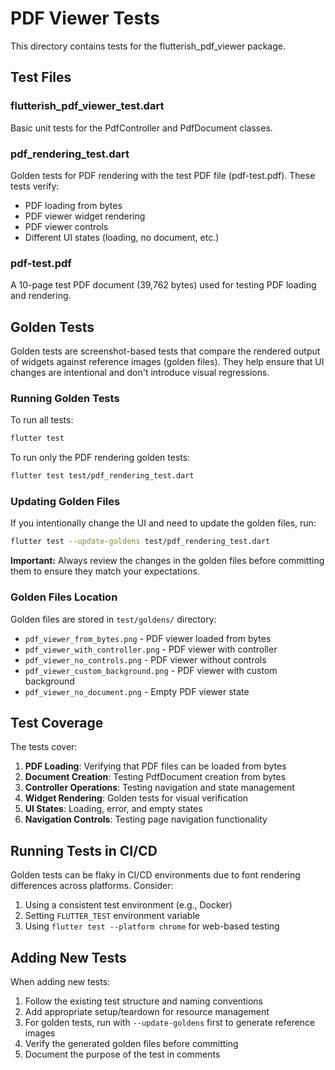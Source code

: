 # PDF Viewer Tests

This directory contains tests for the flutterish_pdf_viewer package.

## Test Files

### flutterish_pdf_viewer_test.dart
Basic unit tests for the PdfController and PdfDocument classes.

### pdf_rendering_test.dart
Golden tests for PDF rendering with the test PDF file (pdf-test.pdf). These tests verify:
- PDF loading from bytes
- PDF viewer widget rendering
- PDF viewer controls
- Different UI states (loading, no document, etc.)

### pdf-test.pdf
A 10-page test PDF document (39,762 bytes) used for testing PDF loading and rendering.

## Golden Tests

Golden tests are screenshot-based tests that compare the rendered output of widgets against reference images (golden files). They help ensure that UI changes are intentional and don't introduce visual regressions.

### Running Golden Tests

To run all tests:
```bash
flutter test
```

To run only the PDF rendering golden tests:
```bash
flutter test test/pdf_rendering_test.dart
```

### Updating Golden Files

If you intentionally change the UI and need to update the golden files, run:
```bash
flutter test --update-goldens test/pdf_rendering_test.dart
```

**Important:** Always review the changes in the golden files before committing them to ensure they match your expectations.

### Golden Files Location

Golden files are stored in `test/goldens/` directory:
- `pdf_viewer_from_bytes.png` - PDF viewer loaded from bytes
- `pdf_viewer_with_controller.png` - PDF viewer with controller
- `pdf_viewer_no_controls.png` - PDF viewer without controls
- `pdf_viewer_custom_background.png` - PDF viewer with custom background
- `pdf_viewer_no_document.png` - Empty PDF viewer state

## Test Coverage

The tests cover:
1. **PDF Loading**: Verifying that PDF files can be loaded from bytes
2. **Document Creation**: Testing PdfDocument creation from bytes
3. **Controller Operations**: Testing navigation and state management
4. **Widget Rendering**: Golden tests for visual verification
5. **UI States**: Loading, error, and empty states
6. **Navigation Controls**: Testing page navigation functionality

## Running Tests in CI/CD

Golden tests can be flaky in CI/CD environments due to font rendering differences across platforms. Consider:
1. Using a consistent test environment (e.g., Docker)
2. Setting `FLUTTER_TEST` environment variable
3. Using `flutter test --platform chrome` for web-based testing

## Adding New Tests

When adding new tests:
1. Follow the existing test structure and naming conventions
2. Add appropriate setup/teardown for resource management
3. For golden tests, run with `--update-goldens` first to generate reference images
4. Verify the generated golden files before committing
5. Document the purpose of the test in comments
